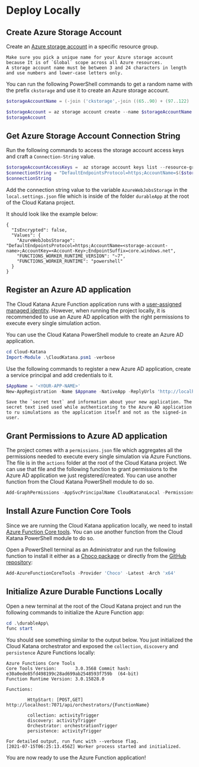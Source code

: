 # Deploy Locally

## Create Azure Storage Account

Create an [Azure storage account](https://docs.microsoft.com/en-us/azure/storage/common/storage-account-overview) in a specific resource group.

```{note}
Make sure you pick a unique name for your Azure storage account because It is of `Global` scope across all Azure resources.
A storage account name must be between 3 and 24 characters in length and use numbers and lower-case letters only.
```

You can run the following PowerShell commands to get a random name with the prefix `ckstorage` and use it to create an Azure storage account.

```PowerShell
$storageAccountName = (-join ('ckstorage',-join ((65..90) + (97..122) | Get-Random -Count 10 | % {[char]$_}))).ToLower()

$storageAccount = az storage account create --name $storageAccountName --resource-group '<resource-group-name>' | ConvertFrom-Json
$storageAccount
```

## Get Azure Storage Account Connection String

Run the following commands to access the storage account access keys and craft a `Connection-String` value.

```PowerShell
$storageAccountAccessKeys =  az storage account keys list --resource-group '<resource-group-name>' --account-name $storageAccountName | ConvertFrom-Json
$connectionString = "DefaultEndpointsProtocol=https;AccountName=$($storageAccountName);AccountKey=$($storageAccountAccessKeys[0].value);EndpointSuffix=core.windows.net"
$connectionString
```

Add the connection string value to the variable `AzureWebJobsStorage` in the `local.settings.json` file which is inside of the folder `durableApp` at the root of the Cloud Katana project.

It should look like the example below:

```
{
  "IsEncrypted": false,
  "Values": {
    "AzureWebJobsStorage": "DefaultEndpointsProtocol=https;AccountName=<storage-account-name>;AccountKey=<Account-Key>;EndpointSuffix=core.windows.net",
    "FUNCTIONS_WORKER_RUNTIME_VERSION": "~7",
    "FUNCTIONS_WORKER_RUNTIME": "powershell"
  }
}
```

## Register an Azure AD application

The Cloud Katana Azure Function application runs with a [user-assigned managed identity](https://docs.microsoft.com/en-us/azure/active-directory/managed-identities-azure-resources/how-manage-user-assigned-managed-identities?pivots=identity-mi-methods-azp). However, when running the project locally, it is recommended to use an Azure AD application with the right permissions to execute every single simulation action.

You can use the Cloud Katana PowerShell module to create an Azure AD application.

```PowerShell
cd Cloud-Katana
Import-Module .\CloudKatana.psm1 -verbose
```

Use the following commands to register a new Azure AD application, create a service principal and add credentials to it.

```PowerShell
$AppName = '<YOUR-APP-NAME>'
New-AppRegistration -Name $Appname -NativeApp -ReplyUrls 'http://localhost' -AddSecret -verbose
```

```{note}
Save the `secret text` and information about your new application. The secret text ised used while authenticating to the Azure AD application to ru simulations as the application itself and not as the signed-in user.
```

## Grant Permissions to Azure AD application

The project comes with a `permissions.json` file which aggregates all the permissions needed to execute every single simulation via Azure Functions. The file is in the `actions` folder at the root of the Cloud Katana project. We can use that file and the following function to grant permissions to the Azure AD application we just registered/created. You can use another function from the Cloud Katana PowerShell module to do so.

```PowerShell
Add-GraphPermissions -AppSvcPrincipalName CloudKatanaLocal -PermissionsFile .\actions\permissions.json -Verbose
```

## Install Azure Function Core Tools

Since we are running the Cloud Katana application locally, we need to install [Azure Function Core tools](https://docs.microsoft.com/en-us/azure/azure-functions/functions-run-local?tabs=windows%2Ccsharp%2Cbash). You can use another function from the Cloud Katana PowerShell module to do so.

Open a PowerShell terminal as an Administrator and run the following function to install it either as a [Choco package](https://community.chocolatey.org/packages/azure-functions-core-tools-3) or directly from the [GitHub repository](https://github.com/Azure/azure-functions-core-tools):

```PowerShell
Add-AzureFunctionCoreTools -Provider 'Choco' -Latest -Arch 'x64'
```

## Initialize Azure Durable Functions Locally

Open a new terminal at the root of the Cloud Katana project and run the following commands to initialize the Azure Function app:

```PowerShell
cd .\durableApp\
func start
```

You should see something similar to the output below. You just initialized the Cloud Katana orchestrator and exposed the `collection`, `discovery` and `persistence` Azure Functions locally:

```
Azure Functions Core Tools
Core Tools Version:       3.0.3568 Commit hash: e30a0ede85fd498199c28ad699ab2548593f759b  (64-bit)
Function Runtime Version: 3.0.15828.0

Functions:

        HttpStart: [POST,GET] http://localhost:7071/api/orchestrators/{FunctionName}

        collection: activityTrigger
        discovery: activityTrigger
        Orchestrator: orchestrationTrigger
        persistence: activityTrigger

For detailed output, run func with --verbose flag.
[2021-07-15T06:25:13.456Z] Worker process started and initialized.
```

You are now ready to use the Azure Function application!